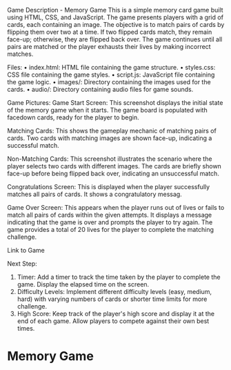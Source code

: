 Game Description - Memory Game
This is a simple memory card game built using HTML, CSS, and JavaScript. The game presents players with a grid of cards, each containing an image. The objective is to match pairs of cards by flipping them over two at a time. If two flipped cards match, they remain face-up; otherwise, they are flipped back over. The game continues until all pairs are matched or the player exhausts their lives by making incorrect matches.

Files:
•	index.html: HTML file containing the game structure.
•	styles.css: CSS file containing the game styles.
•	script.js: JavaScript file containing the game logic.
•	images/: Directory containing the images used for the cards.
•	audio/: Directory containing audio files for game sounds.

Game Pictures: 
Game Start Screen: This screenshot displays the initial state of the memory game when it starts. The game board is populated with facedown cards, ready for the player to begin.
 





Matching Cards: This shows the gameplay mechanic of matching pairs of cards. Two cards with matching images are shown face-up, indicating a successful match.

 






Non-Matching Cards: This screenshot illustrates the scenario where the player selects two cards with different images. The cards are briefly shown face-up before being flipped back over, indicating an unsuccessful match.
 





Congratulations Screen: This is displayed when the player successfully matches all pairs of cards. It shows a congratulatory messag.

 




Game Over Screen: This appears when the player runs out of lives or fails to match all pairs of cards within the given attempts. It displays a message indicating that the game is over and prompts the player to try again. The game provides a total of 20 lives for the player to complete the matching challenge.
 





Link to Game


Next Step:
1.	Timer: Add a timer to track the time taken by the player to complete the game. Display the elapsed time on the screen.
2.	Difficulty Levels: Implement different difficulty levels (easy, medium, hard) with varying numbers of cards or shorter time limits for more challenge.
3.	High Score: Keep track of the player's high score and display it at the end of each game. Allow players to compete against their own best times.

# Memory Game
 

